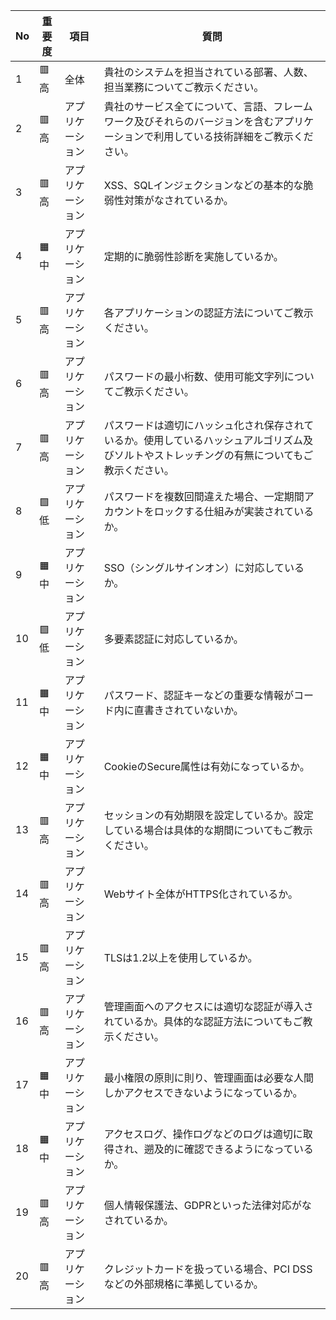| No | 重要度 | 項目 | 質問 |
|----|--------|------|------|
| 1  | 🟥 高  | 全体 | 貴社のシステムを担当されている部署、人数、担当業務についてご教示ください。 |
| 2  | 🟥 高  | アプリケーション | 貴社のサービス全てについて、言語、フレームワーク及びそれらのバージョンを含むアプリケーションで利用している技術詳細をご教示ください。 |
| 3  | 🟥 高  | アプリケーション | XSS、SQLインジェクションなどの基本的な脆弱性対策がなされているか。 |
| 4  | 🟧 中  | アプリケーション | 定期的に脆弱性診断を実施しているか。 |
| 5  | 🟥 高  | アプリケーション | 各アプリケーションの認証方法についてご教示ください。 |
| 6  | 🟥 高  | アプリケーション | パスワードの最小桁数、使用可能文字列についてご教示ください。 |
| 7  | 🟥 高  | アプリケーション | パスワードは適切にハッシュ化され保存されているか。使用しているハッシュアルゴリズム及びソルトやストレッチングの有無についてもご教示ください。 |
| 8  | 🟩 低  | アプリケーション | パスワードを複数回間違えた場合、一定期間アカウントをロックする仕組みが実装されているか。 |
| 9  | 🟧 中  | アプリケーション | SSO（シングルサインオン）に対応しているか。 |
| 10 | 🟩 低  | アプリケーション | 多要素認証に対応しているか。 |
| 11 | 🟧 中  | アプリケーション | パスワード、認証キーなどの重要な情報がコード内に直書きされていないか。 |
| 12 | 🟧 中  | アプリケーション | CookieのSecure属性は有効になっているか。 |
| 13 | 🟥 高  | アプリケーション | セッションの有効期限を設定しているか。設定している場合は具体的な期間についてもご教示ください。 |
| 14 | 🟥 高  | アプリケーション | Webサイト全体がHTTPS化されているか。 |
| 15 | 🟥 高  | アプリケーション | TLSは1.2以上を使用しているか。 |
| 16 | 🟥 高  | アプリケーション | 管理画面へのアクセスには適切な認証が導入されているか。具体的な認証方法についてもご教示ください。 |
| 17 | 🟧 中  | アプリケーション | 最小権限の原則に則り、管理画面は必要な人間しかアクセスできないようになっているか。 |
| 18 | 🟧 中  | アプリケーション | アクセスログ、操作ログなどのログは適切に取得され、遡及的に確認できるようになっているか。 |
| 19 | 🟥 高  | アプリケーション | 個人情報保護法、GDPRといった法律対応がなされているか。 |
| 20 | 🟥 高  | アプリケーション | クレジットカードを扱っている場合、PCI DSSなどの外部規格に準拠しているか。 |
